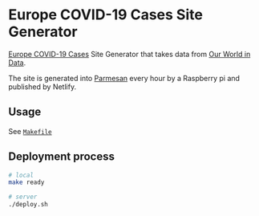 Europe COVID-19 Cases Site Generator
===

[Europe COVID-19 Cases](https://europecorona.com/) Site Generator that takes data from [Our World in Data](https://ourworldindata.org/).

The site is generated into [Parmesan](https://github.com/Sangdol/parmesan) every hour by a Raspberry pi and published by Netlify.

Usage
---

See [`Makefile`](https://github.com/Sangdol/corona-project/blob/master/makefile)

Deployment process
---

```sh
# local
make ready

# server
./deploy.sh
```
